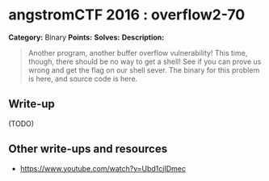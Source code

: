 # angstromCTF 2016 : overflow2-70

**Category:** Binary
**Points:**
**Solves:**
**Description:**

> Another program, another buffer overflow vulnerability! This time, though, there should be no way to get a shell! See if you can prove us wrong and get the flag on our shell sever. The binary for this problem is here, and source code is here.


## Write-up

(TODO)

## Other write-ups and resources

* https://www.youtube.com/watch?v=Ubd1cjIDmec
